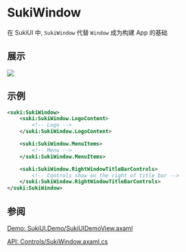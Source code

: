 # SukiWindow

在 SukiUI 中, `SukiWindow` 代替 `Window` 成为构建 App 的基础

## 展示

<img src="/controls/layout/sukiwindow.webp" />

## 示例

```xml
<suki:SukiWindow>
    <suki:SukiWindow.LogoContent>
        <!-- Logo -->
    </suki:SukiWindow.LogoContent>

    <suki:SukiWindow.MenuItems>
        <!-- Menu -->
    </suki:SukiWindow.MenuItems>

    <suki:SukiWindow.RightWindowTitleBarControls>
        <!-- Controls show on the right of title bar -->
    </suki:SukiWindow.RightWindowTitleBarControls>
</suki:SukiWindow>
```

## 参阅

[Demo: SukiUI.Demo/SukiUIDemoView.axaml](https://github.com/kikipoulet/SukiUI/blob/main/SukiUI.Demo/SukiUIDemoView.axaml)

[API: Controls/SukiWindow.axaml.cs](https://github.com/kikipoulet/SukiUI/blob/main/SukiUI/Controls/SukiWindow.axaml.cs)